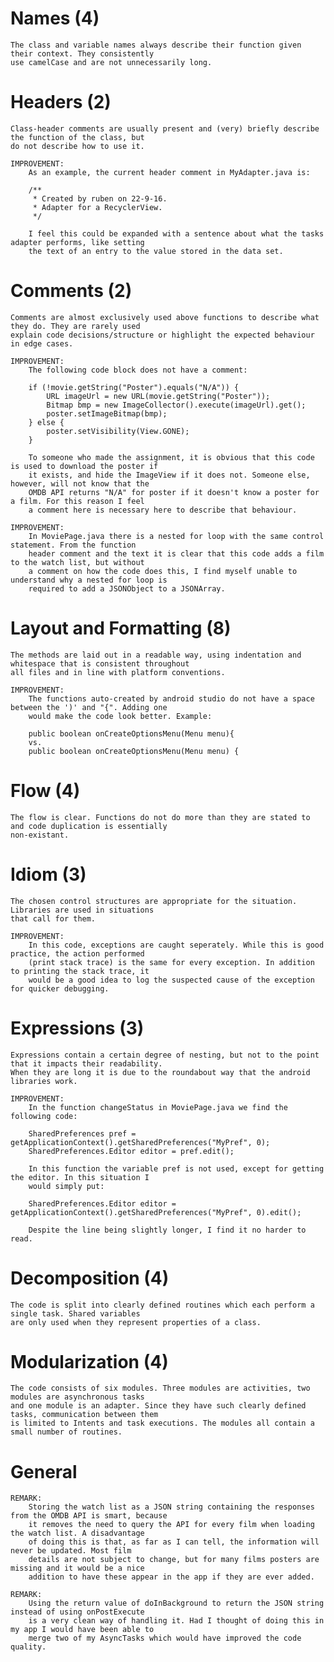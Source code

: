 # Names (4)
	The class and variable names always describe their function given their context. They consistently
	use camelCase and are not unnecessarily long.

# Headers (2)
	Class-header comments are usually present and (very) briefly describe the function of the class, but 
	do not describe how to use it.

	IMPROVEMENT: 
		As an example, the current header comment in MyAdapter.java is:

		/**
		 * Created by ruben on 22-9-16.
		 * Adapter for a RecyclerView.
		 */		

		I feel this could be expanded with a sentence about what the tasks adapter performs, like setting
		the text of an entry to the value stored in the data set.

# Comments (2)
	Comments are almost exclusively used above functions to describe what they do. They are rarely used 
	explain code decisions/structure or highlight the expected behaviour in edge cases.

	IMPROVEMENT:
		The following code block does not have a comment:

		if (!movie.getString("Poster").equals("N/A")) {
            URL imageUrl = new URL(movie.getString("Poster"));
            Bitmap bmp = new ImageCollector().execute(imageUrl).get();
            poster.setImageBitmap(bmp);
        } else {
            poster.setVisibility(View.GONE);
        }

        To someone who made the assignment, it is obvious that this code is used to download the poster if
        it exists, and hide the ImageView if it does not. Someone else, however, will not know that the 
        OMDB API returns "N/A" for poster if it doesn't know a poster for a film. For this reason I feel
        a comment here is necessary here to describe that behaviour.

    IMPROVEMENT:
    	In MoviePage.java there is a nested for loop with the same control statement. From the function
    	header comment and the text it is clear that this code adds a film to the watch list, but without
    	a comment on how the code does this, I find myself unable to understand why a nested for loop is
    	required to add a JSONObject to a JSONArray.


# Layout and Formatting (8)
	The methods are laid out in a readable way, using indentation and whitespace that is consistent throughout
	all files and in line with platform conventions.

	IMPROVEMENT:
		The functions auto-created by android studio do not have a space between the ')' and "{". Adding one
		would make the code look better. Example:

		public boolean onCreateOptionsMenu(Menu menu){
		vs.
		public boolean onCreateOptionsMenu(Menu menu) {


# Flow (4)
	The flow is clear. Functions do not do more than they are stated to and code duplication is essentially
	non-existant.

# Idiom (3)
	The chosen control structures are appropriate for the situation. Libraries are used in situations
	that call for them. 

	IMPROVEMENT:
		In this code, exceptions are caught seperately. While this is good practice, the action performed
		(print stack trace) is the same for every exception. In addition to printing the stack trace, it
		would be a good idea to log the suspected cause of the exception for quicker debugging.

# Expressions (3)
	Expressions contain a certain degree of nesting, but not to the point that it impacts their readability.
	When they are long it is due to the roundabout way that the android libraries work.

	IMPROVEMENT:
		In the function changeStatus in MoviePage.java we find the following code:

		SharedPreferences pref = getApplicationContext().getSharedPreferences("MyPref", 0);
        SharedPreferences.Editor editor = pref.edit();

        In this function the variable pref is not used, except for getting the editor. In this situation I 
        would simply put:

        SharedPreferences.Editor editor = getApplicationContext().getSharedPreferences("MyPref", 0).edit();

        Despite the line being slightly longer, I find it no harder to read.


# Decomposition (4)
	The code is split into clearly defined routines which each perform a single task. Shared variables 
	are only used when they represent properties of a class.

# Modularization (4)
	The code consists of six modules. Three modules are activities, two modules are asynchronous tasks 
	and one module is an adapter. Since they have such clearly defined tasks, communication between them 
	is limited to Intents and task executions. The modules all contain a small number of routines.

# General
	REMARK:
		Storing the watch list as a JSON string containing the responses from the OMDB API is smart, because
		it removes the need to query the API for every film when loading the watch list. A disadvantage
		of doing this is that, as far as I can tell, the information will never be updated. Most film
		details are not subject to change, but for many films posters are missing and it would be a nice
		addition to have these appear in the app if they are ever added.

	REMARK:
		Using the return value of doInBackground to return the JSON string instead of using onPostExecute
		is a very clean way of handling it. Had I thought of doing this in my app I would have been able to 
		merge two of my AsyncTasks which would have improved the code quality.

	
